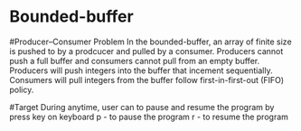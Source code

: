 # Bounded-buffer


#Producer–Consumer Problem
In the bounded-buffer, an array of finite size is pushed to by a prodcucer and pulled by a consumer. 
Producers cannot push a full buffer and consumers cannot pull from an empty buffer. 
Producers will push integers into the buffer that incement sequentially. 
Consumers will pull integers from the buffer follow first-in-first-out (FIFO) policy.

#Target
During anytime, user can to pause and resume the program by press key on keyboard
p - to pause the program
r - to resume the program
